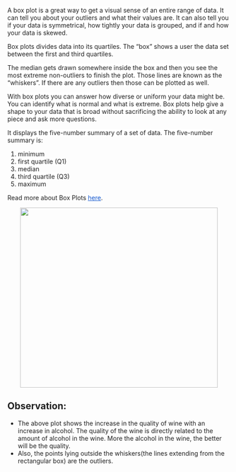 <p><span style="color:#212121"><span style="background-color:#ffffff">A box plot is a great way to get a visual sense of an entire range of data. It can tell you about your outliers and what their values are. It can also tell you if your data is symmetrical, how tightly your data is grouped, and if and how your data is skewed.</span></span></p>

<p><span style="color:#212121"><span style="background-color:#ffffff">Box plots divides data into its quartiles. The &ldquo;box&rdquo; shows a user the data set between the first and third quartiles.</span></span></p>

<p><span style="color:#212121"><span style="background-color:#ffffff">The median gets drawn somewhere inside the box and then you see the most extreme non-outliers to finish the plot. Those lines are known as the &ldquo;whiskers&rdquo;. If there are any outliers then those can be plotted as well.</span></span></p>

<p><span style="color:#212121"><span style="background-color:#ffffff">With box plots you can answer how diverse or uniform your data might be. You can identify what is normal and what is extreme. Box plots help give a shape to your data that is broad without sacrificing the ability to look at any piece and ask more questions.</span></span></p>

<p><span style="color:#212121"><span style="background-color:#ffffff">It displays the five-number summary of a set of data. The five-number summary is:</span></span></p>

<ol>
	<li style="list-style-type:decimal"><span style="color:#212121"><span style="background-color:#ffffff">minimum</span></span></li>
	<li style="list-style-type:decimal"><span style="color:#212121"><span style="background-color:#ffffff">first quartile (Q1)</span></span></li>
	<li style="list-style-type:decimal"><span style="color:#212121"><span style="background-color:#ffffff">median</span></span></li>
	<li style="list-style-type:decimal"><span style="color:#212121"><span style="background-color:#ffffff">third quartile (Q3)</span></span></li>
	<li style="list-style-type:decimal"><span style="color:#212121"><span style="background-color:#ffffff">maximum</span></span></li>
</ol>

<p><span style="color:#212121"><span style="background-color:#ffffff">Read more about Box Plots </span></span><a href="https://towardsdatascience.com/understanding-boxplots-5e2df7bcbd51" style="text-decoration:none"><span style="color:#1155cc"><span style="background-color:#ffffff"><u>here</u></span></span></a><span style="color:#212121"><span style="background-color:#ffffff">.</span></span></p>

<p style="text-align:center"><img alt="" height="407" src="https://dphi-courses.s3.ap-south-1.amazonaws.com/introduction-to-eda/Module3/eda3m8.png" width="447" /></p>

<h2><span style="color:#212121"><strong>Observation:</strong></span></h2>

<ul>
	<li style="list-style-type:disc"><span style="color:#212121">The above plot shows the increase in the quality of wine with an increase in alcohol. The quality of the wine is directly related to the amount of alcohol in the wine. </span><span style="color:#212121">More the alcohol in the wine, the better will be the quality.</span></li>
	<li style="list-style-type:disc"><span style="color:#212121">Also, the points lying outside the whiskers(the lines extending from the rectangular box) are the outliers.</span></li>
</ul>